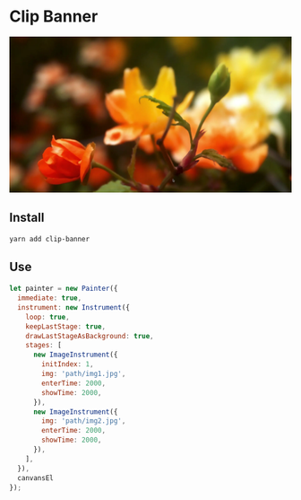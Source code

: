 # Clip Banner

<img src="./example.webp"/>

## Install
```shell
yarn add clip-banner
```

## Use
```javascript
let painter = new Painter({
  immediate: true,
  instrument: new Instrument({
    loop: true,
    keepLastStage: true,
    drawLastStageAsBackground: true,
    stages: [
      new ImageInstrument({
        initIndex: 1,
        img: 'path/img1.jpg',
        enterTime: 2000,
        showTime: 2000,
      }),
      new ImageInstrument({
        img: 'path/img2.jpg',
        enterTime: 2000,
        showTime: 2000,
      }),
    ],
  }),
  canvansEl
});

```